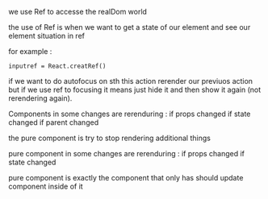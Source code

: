 we use Ref to accesse the realDom world

the use of Ref is when we want to get a state of our element and see our element situation in ref

for example :

```
inputref = React.creatRef()
```

if we want to do autofocus on sth this action rerender our previuos action but if we use ref to focusing it means just hide it and then show it again (not rerendering again).

Components in some changes are rerenduring :
if props changed
if state changed
if parent changed

the pure component is try to stop rendering additional things

pure component in some changes are rerenduring :
if props changed
if state changed

pure component is exactly the component that only has should update component inside of it
